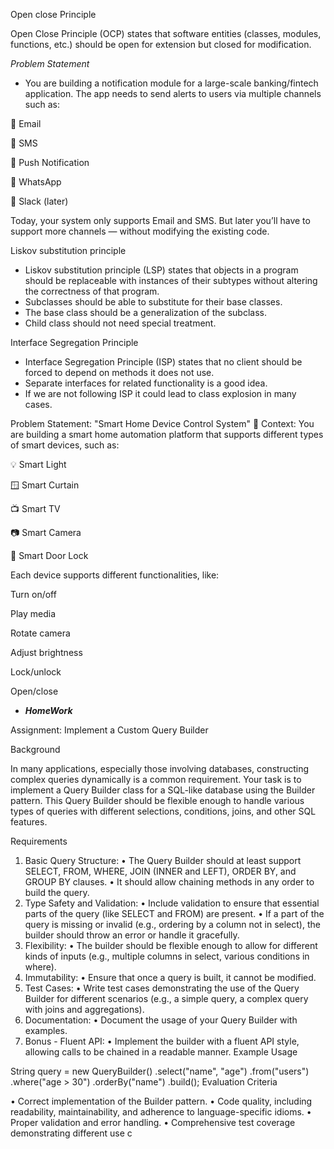 Open close Principle

Open Close Principle (OCP) states that software entities (classes, modules, functions, etc.) should be open for extension but closed for modification.

*Problem Statement*
- You are building a notification module for a large-scale banking/fintech application. The app needs to send alerts to users via multiple channels such as:

📧 Email

📱 SMS

📲 Push Notification

💬 WhatsApp

🔔 Slack (later)

Today, your system only supports Email and SMS. But later you’ll have to support more channels — without modifying the existing code.

Liskov substitution principle

- Liskov substitution principle (LSP) states that objects in a program should be replaceable with instances of their subtypes without altering the correctness of that program.
- Subclasses should be able to substitute for their base classes.
- The base class should be a generalization of the subclass.
- Child class should not need special treatment. 



Interface Segregation Principle

- Interface Segregation Principle (ISP) states that no client should be forced to depend on methods it does not use.
- Separate interfaces for related functionality is a good idea.
- If we are not following ISP it could lead to class explosion in many cases.




Problem Statement: "Smart Home Device Control System"
🏡 Context:
You are building a smart home automation platform that supports different types of smart devices, such as:

💡 Smart Light

🪟 Smart Curtain

📺 Smart TV

📷 Smart Camera

🔐 Smart Door Lock

Each device supports different functionalities, like:

Turn on/off

Play media

Rotate camera

Adjust brightness

Lock/unlock

Open/close



- ***HomeWork***

Assignment: Implement a Custom Query Builder

Background

In many applications, especially those involving databases, constructing complex queries dynamically is a common requirement. Your task is to implement a Query Builder class for a SQL-like database using the Builder pattern. This Query Builder should be flexible enough to handle various types of queries with different selections, conditions, joins, and other SQL features.

Requirements

1.	Basic Query Structure:
      •	The Query Builder should at least support SELECT, FROM, WHERE, JOIN (INNER and LEFT), ORDER BY, and GROUP BY clauses.
      •	It should allow chaining methods in any order to build the query.
2.	Type Safety and Validation:
      •	Include validation to ensure that essential parts of the query (like SELECT and FROM) are present.
      •	If a part of the query is missing or invalid (e.g., ordering by a column not in select), the builder should throw an error or handle it gracefully.
3.	Flexibility:
      •	The builder should be flexible enough to allow for different kinds of inputs (e.g., multiple columns in select, various conditions in where).
4.	Immutability:
      •	Ensure that once a query is built, it cannot be modified.
5.	Test Cases:
      •	Write test cases demonstrating the use of the Query Builder for different scenarios (e.g., a simple query, a complex query with joins and aggregations).
6.	Documentation:
      •	Document the usage of your Query Builder with examples.
7.	Bonus - Fluent API:
      •	Implement the builder with a fluent API style, allowing calls to be chained in a readable manner.
      Example Usage

String query = new QueryBuilder()
.select("name", "age")
.from("users")
.where("age > 30")
.orderBy("name")
.build();
Evaluation Criteria

•	Correct implementation of the Builder pattern.
•	Code quality, including readability, maintainability, and adherence to language-specific idioms.
•	Proper validation and error handling.
•	Comprehensive test coverage demonstrating different use c

